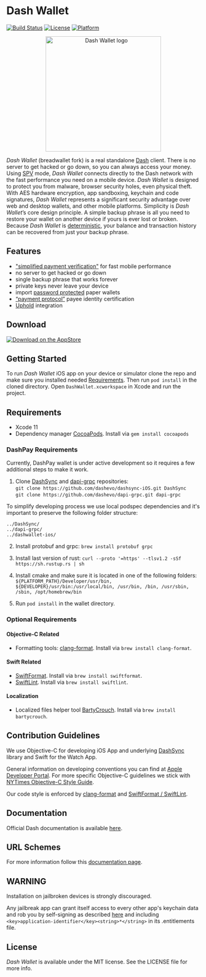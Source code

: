 # Dash Wallet

[![Build Status](https://github.com/dashpay/dashwallet-ios/actions/workflows/semantic-pull-request.yml/badge.svg)](https://github.com/dashpay/dashwallet-ios/actions) [![License](https://img.shields.io/badge/license-MIT-green)](https://github.com/dashevo/dashwallet-ios/blob/master/LICENSE) [![Platform](https://img.shields.io/badge/platform-iOS%20%7C%20watchOS-blue)](https://github.com/dashevo/dashwallet-ios)

<p align="center" >
<img src="https://docs.dash.org/en/stable/_images/dash_logo.png" alt="Dash Wallet logo" title="Dash Wallet" width="300">
</p>

*Dash Wallet* (breadwallet fork) is a real standalone [Dash](https://dash.org) client. There is no server to get hacked or go down, so you can always access your money.
Using [SPV](https://en.bitcoin.it/wiki/Thin_Client_Security#Header-Only_Clients) mode, *Dash Wallet* connects directly to the Dash network with the fast performance you need on a mobile device.
*Dash Wallet* is designed to protect you from malware, browser security holes, even physical theft. With AES hardware encryption, app sandboxing,
keychain and code signatures, *Dash Wallet* represents a significant security advantage over web and desktop wallets, and other mobile platforms.
Simplicity is *Dash Wallet*’s core design principle. A simple backup phrase is all you need to restore your wallet on another device if yours is ever lost or broken.
Because *Dash Wallet* is [deterministic](https://dashpay.atlassian.net/wiki/display/DOC/Whitepaper), your balance and transaction history can be recovered from just your backup phrase.

## Features

- ["simplified payment verification"](https://dashpay.atlassian.net/wiki/display/DOC/Official+Documentation) for fast mobile performance
- no server to get hacked or go down
- single backup phrase that works forever
- private keys never leave your device
- import [password protected](https://dashpay.atlassian.net/wiki/display/DOC/Official+Documentation) paper wallets
- [“payment protocol”](https://dashpay.atlassian.net/wiki/display/DOC/Official+Documentation) payee identity certification
- [Uphold](https://uphold.com) integration

## Download

[![Download on the AppStore](https://linkmaker.itunes.apple.com/en-gb/badge-lrg.svg?releaseDate=2017-07-19&kind=iossoftware&bubble=ios_apps)](https://apps.apple.com/app/dash-wallet/id1206647026?mt=8)

## Getting Started

To run *Dash Wallet* iOS app on your device or simulator clone the repo and make sure you installed needed [Requirements](#Requirements).
Then run `pod install` in the cloned directory.
Open `DashWallet.xcworkspace` in Xcode and run the project.

## Requirements

- Xcode 11
- Dependency manager [CocoaPods](https://cocoapods.org). Install via `gem install cocoapods`

### DashPay Requirements

Currently, DashPay wallet is under active development so it requires a few additional steps to make it work.

1. Clone [DashSync](https://github.com/dashevo/dashsync-iOS) and [dapi-grpc](https://github.com/dashevo/dapi-grpc) repositories:  
`git clone https://github.com/dashevo/dashsync-iOS.git DashSync`  
`git clone https://github.com/dashevo/dapi-grpc.git dapi-grpc`

To simplify developing process we use local podspec dependencies and it's important to preserve the following folder structure:
```
../DashSync/
../dapi-grpc/
../dashwallet-ios/
```

2. Install protobuf and grpc:
`brew install protobuf grpc`

3. Install last version of rust:
`curl --proto '=https' --tlsv1.2 -sSf https://sh.rustup.rs | sh`

4. Install cmake and make sure it is located in one of the following folders:
`${PLATFORM_PATH}/Developer/usr/bin, ${DEVELOPER}/usr/bin:/usr/local/bin, /usr/bin, /bin, /usr/sbin, /sbin, /opt/homebrew/bin`

5. Run `pod install` in the wallet directory.

### Optional Requirements

#### Objective-C Related
- Formatting tools: [clang-format](https://clang.llvm.org/docs/ClangFormat.html). Install via `brew install clang-format`.

#### Swift Related
- [SwiftFormat](https://github.com/nicklockwood/SwiftFormat). Install via `brew install swiftformat`. 
- [SwiftLint](https://github.com/realm/SwiftLint).  Install via `brew install swiftlint`.

#### Localization

- Localized files helper tool [BartyCrouch](https://github.com/Flinesoft/BartyCrouch). Install via `brew install bartycrouch`.

## Contribution Guidelines

We use Objective-C for developing iOS App and underlying [DashSync](https://github.com/dashevo/dashsync-iOS) library and Swift for the Watch App.

General information on developing conventions you can find at [Apple Developer Portal](https://developer.apple.com/library/archive/documentation/Cocoa/Conceptual/ProgrammingWithObjectiveC/Conventions/Conventions.html).
For more specific Objective-C guidelines we stick with [NYTimes Objective-C Style Guide](https://github.com/nytimes/objective-c-style-guide).

Our code style is enforced by [clang-format](#Objective-C-Related) and [SwiftFormat / SwiftLint](#Swift-Related).

## Documentation

Official Dash documentation is available [here](https://docs.dash.org).

## URL Schemes

For more information follow this [documentation page](https://docs.dash.org/en/stable/wallets/ios/advanced-functions.html#url-scheme).

## WARNING

Installation on jailbroken devices is strongly discouraged.

Any jailbreak app can grant itself access to every other app's keychain data and rob you by self-signing as described [here](http://www.saurik.com/id/8) and including `<key>application-identifier</key><string>*</string>` in its .entitlements file.

## License

*Dash Wallet* is available under the MIT license. See the LICENSE file for more info.
